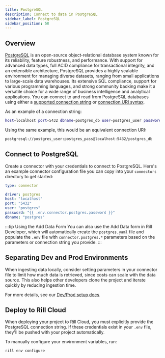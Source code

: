 ```yaml
---
title: PostgreSQL
description: Connect to data in PostgreSQL
sidebar_label: PostgreSQL
sidebar_position: 50
---
```


<!-- WARNING: There are links to this page in source code. If you move it, find and replace the links and consider adding a redirect in docusaurus.config.js. -->

## Overview

[PostgreSQL](https://www.postgresql.org/docs/current/intro-whatis.html) is an open-source object-relational database system known for its reliability, feature robustness, and performance. With support for advanced data types, full ACID compliance for transactional integrity, and an extensible architecture, PostgreSQL provides a highly scalable environment for managing diverse datasets, ranging from small applications to large-scale data warehouses. Its extensive SQL compliance, support for various programming languages, and strong community backing make it a versatile choice for a wide range of business intelligence and analytical applications. You can connect to and read from PostgreSQL databases using either a [supported connection string](https://www.postgresql.org/docs/current/libpq-connect.html#LIBPQ-CONNSTRING) or [connection URI syntax](https://www.postgresql.org/docs/current/libpq-connect.html#LIBPQ-CONNSTRING-URIS).

As an example of a connection string:
```bash
host=localhost port=5432 dbname=postgres_db user=postgres_user password=postgres_pass
```

Using the same example, this would be an equivalent connection URI:
```bash
postgresql://postgres_user:postgres_pass@localhost:5432/postgres_db
```


## Connect to PostgreSQL

Create a connector with your credentials to connect to PostgreSQL. Here's an example connector configuration file you can copy into your `connectors` directory to get started:

```yaml
type: connector

driver: postgres
host: "localhost"
port: "5432"
user: "postgres"
password: "{{ .env.connector.postgres.password }}"
dbname: "postgres"
```

:::tip Using the Add Data Form
You can also use the Add Data form in Rill Developer, which will automatically create the `postgres.yaml` file and populate the `.env` file with `connector.postgres.*` parameters based on the parameters or connection string you provide.
:::

## Separating Dev and Prod Environments

When ingesting data locally, consider setting parameters in your connector file to limit how much data is retrieved, since costs can scale with the data source. This also helps other developers clone the project and iterate quickly by reducing ingestion time.

For more details, see our [Dev/Prod setup docs](/build/connectors/templating).

## Deploy to Rill Cloud

When deploying your project to Rill Cloud, you must explicitly provide the PostgreSQL connection string. If these credentials exist in your `.env` file, they'll be pushed with your project automatically.

To manually configure your environment variables, run:
```bash
rill env configure
```